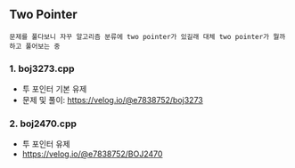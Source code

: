 ## Two Pointer
`문제를 풀다보니 자꾸 알고리즘 분류에 two pointer가 있길래 대체 two pointer가 뭘까 하고 풀어보는 중`

### 1. boj3273.cpp
- 투 포인터 기본 유제
- 문제 및 풀이: https://velog.io/@e7838752/boj3273

### 2. boj2470.cpp
- 투 포인터 유제
- https://velog.io/@e7838752/BOJ2470